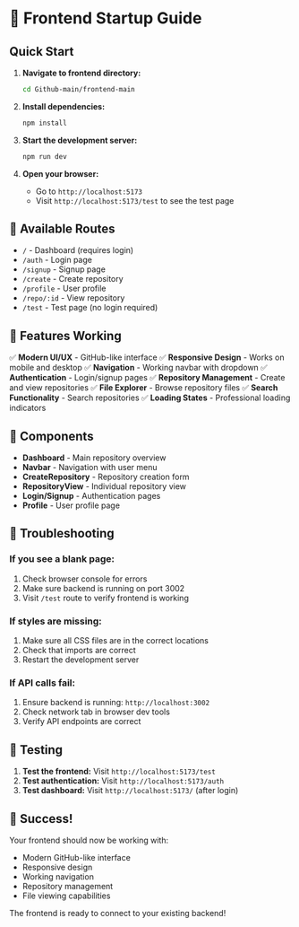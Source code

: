 # 🚀 Frontend Startup Guide

## Quick Start

1. **Navigate to frontend directory:**
   ```bash
   cd Github-main/frontend-main
   ```

2. **Install dependencies:**
   ```bash
   npm install
   ```

3. **Start the development server:**
   ```bash
   npm run dev
   ```

4. **Open your browser:**
   - Go to `http://localhost:5173`
   - Visit `http://localhost:5173/test` to see the test page

## 🎯 Available Routes

- `/` - Dashboard (requires login)
- `/auth` - Login page
- `/signup` - Signup page
- `/create` - Create repository
- `/profile` - User profile
- `/repo/:id` - View repository
- `/test` - Test page (no login required)

## 🔧 Features Working

✅ **Modern UI/UX** - GitHub-like interface
✅ **Responsive Design** - Works on mobile and desktop
✅ **Navigation** - Working navbar with dropdown
✅ **Authentication** - Login/signup pages
✅ **Repository Management** - Create and view repositories
✅ **File Explorer** - Browse repository files
✅ **Search Functionality** - Search repositories
✅ **Loading States** - Professional loading indicators

## 🎨 Components

- **Dashboard** - Main repository overview
- **Navbar** - Navigation with user menu
- **CreateRepository** - Repository creation form
- **RepositoryView** - Individual repository view
- **Login/Signup** - Authentication pages
- **Profile** - User profile page

## 🚨 Troubleshooting

### If you see a blank page:
1. Check browser console for errors
2. Make sure backend is running on port 3002
3. Visit `/test` route to verify frontend is working

### If styles are missing:
1. Make sure all CSS files are in the correct locations
2. Check that imports are correct
3. Restart the development server

### If API calls fail:
1. Ensure backend is running: `http://localhost:3002`
2. Check network tab in browser dev tools
3. Verify API endpoints are correct

## 📱 Testing

1. **Test the frontend:** Visit `http://localhost:5173/test`
2. **Test authentication:** Visit `http://localhost:5173/auth`
3. **Test dashboard:** Visit `http://localhost:5173/` (after login)

## 🎉 Success!

Your frontend should now be working with:
- Modern GitHub-like interface
- Responsive design
- Working navigation
- Repository management
- File viewing capabilities

The frontend is ready to connect to your existing backend! 